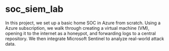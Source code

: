 # soc_siem_lab
In this project, we set up a basic home SOC in Azure from scratch. Using a Azure subscription, we walk through creating a virtual machine (VM), opening it to the internet as a honeypot, and forwarding logs to a central repository. We then integrate Microsoft Sentinel to analyze real-world attack data.
